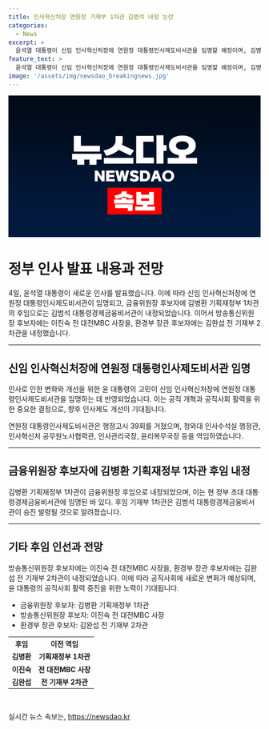 ```yaml
---
title: 인사혁신처장 연원정 기재부 1차관 김범석 내정 논란
categories:
  - News
excerpt: >
  윤석열 대통령이 신임 인사혁신처장에 연원정 대통령인사제도비서관을 임명할 예정이며, 김병환 기획재정부 1차관의 후임으로 김범석 대통령경제금융비서관이 내정된 것으로 전해졌다. 윤 대통령은 장차관급 인선안을 발표할 예정이며, 이에 대한 기대감이 높아지고 있다. 또한, 금융위원장 후보자와 환경부 장관 후보자에 대한 내정 또한 발표될 예정이다. 이에 대한 관심이 뜨겁게 쏠리고 있다.
feature_text: >
  윤석열 대통령이 신임 인사혁신처장에 연원정 대통령인사제도비서관을 임명할 예정이며, 김병환 기획재정부 1차관의 후임으로 김범석 대통령경제금융비서관이 내정된 것으로 전해졌다. 윤 대통령은 장차관급 인선안을 발표할 예정이며, 이에 대한 기대감이 높아지고 있다. 또한, 금융위원장 후보자와 환경부 장관 후보자에 대한 내정 또한 발표될 예정이다. 이에 대한 관심이 뜨겁게 쏠리고 있다.
image: '/assets/img/newsdao_breakingnews.jpg'
---
```


<p><img src="/assets/img/newsdao_breakingnews.jpg" alt="flaretime 속보" /></p>

<h1 data-ke-size="size26">정부 인사 발표 내용과 전망</h1>

<p data-ke-size="size16">4일, 윤석열 대통령이 새로운 인사를 발표했습니다. 이에 따라 신임 인사혁신처장에 연원정 대통령인사제도비서관이 임명되고, 금융위원장 후보자에 김병환 기획재정부 1차관의 후임으로는 김범석 대통령경제금융비서관이 내정되었습니다. 이어서 방송통신위원장 후보자에는 이진숙 전 대전MBC 사장을, 환경부 장관 후보자에는 김완섭 전 기재부 2차관을 내정했습니다.</p>

<hr>

<h2 data-ke-size="size24">신임 인사혁신처장에 연원정 대통령인사제도비서관 임명</h2>

<p data-ke-size="size16">인사로 인한 변화와 개선을 위한 윤 대통령의 고민이 신임 인사혁신처장에 연원정 대통령인사제도비서관을 임명하는 데 반영되었습니다. 이는 공직 개혁과 공직사회 활력을 위한 중요한 결정으로, 향후 인사제도 개선이 기대됩니다.</p>

<p data-ke-size="size16">연원정 대통령인사제도비서관은 행정고시 39회를 거쳤으며, 청와대 인사수석실 행정관, 인사혁신처 공무원노사협력관, 인사관리국장, 윤리복무국장 등을 역임하였습니다.</p>

<hr>

<h2 data-ke-size="size24">금융위원장 후보자에 김병환 기획재정부 1차관 후임 내정</h2>

<p data-ke-size="size16">김병환 기획재정부 1차관이 금융위원장 후임으로 내정되었으며, 이는 현 정부 초대 대통령경제금융비서관에 임명된 바 있다. 후임 기재부 1차관은 김범석 대통령경제금융비서관이 승진 발령될 것으로 알려졌습니다.</p>

<hr>

<h2 data-ke-size="size24">기타 후임 인선과 전망</h2>

<p data-ke-size="size16">방송통신위원장 후보자에는 이진숙 전 대전MBC 사장을, 환경부 장관 후보자에는 김완섭 전 기재부 2차관이 내정되었습니다. 이에 따라 공직사회에 새로운 변화가 예상되며, 윤 대통령의 공직사회 활력 증진을 위한 노력이 기대됩니다.</p>

<ul>
  <li>금융위원장 후보자: 김병환 기획재정부 1차관</li>
  <li>방송통신위원장 후보자: 이진숙 전 대전MBC 사장</li>
  <li>환경부 장관 후보자: 김완섭 전 기재부 2차관</li>
</ul>

<table>
  <tr>
    <th>후임</th>
    <th>이전 역임</th>
  </tr>
  <tr>
    <td style="text-align: center; height: 17px;"><b>김병환</b></td>
    <td style="text-align: center; height: 17px;"><b>기획재정부 1차관</b></td>
  </tr>
  <tr>
    <td style="text-align: center; height: 17px;"><b>이진숙</b></td>
    <td style="text-align: center; height: 17px;"><b>전 대전MBC 사장</b></td>
  </tr>
  <tr>
    <td style="text-align: center; height: 17px;"><b>김완섭</b></td>
    <td style="text-align: center; height: 17px;"><b>전 기재부 2차관</b></td>
  </tr>
</table>

<p data-ke-size="size16">&nbsp;</p>
실시간 뉴스 속보는, <a href="https://newsdao.kr" rel="dofollow">https://newsdao.kr</a>


